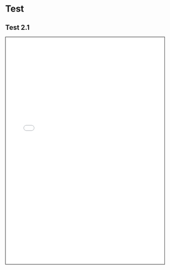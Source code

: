 # Test
## Test 2.1
<iframe src="map.html" width="100%" height=720 style="border:1px solid black;">
</iframe>

